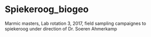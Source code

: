 # Spiekeroog_biogeo
Marmic masters, Lab rotation 3, 2017, field sampling campaignes to spiekeroog under direction of Dr. Soeren Ahmerkamp
